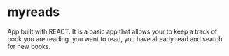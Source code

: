 # myreads
App built with REACT. It is a basic app that allows your to keep a track of book you are reading. you want to read, you have already read and search for new books. 
